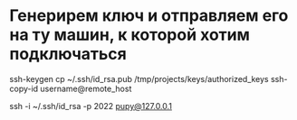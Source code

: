 # Генерирем ключ и отправляем его на ту машин, к которой хотим подключаться

<!-- Если машина в Docker -->

ssh-keygen
cp ~/.ssh/id_rsa.pub /tmp/projects/keys/authorized_keys
ssh-copy-id username@remote_host

<!-- подключаемся к машине -->

ssh -i ~/.ssh/id_rsa -p 2022 pupy@127.0.0.1
